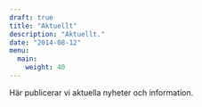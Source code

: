 ```yaml
---
draft: true
title: "Aktuellt"
description: "Aktuellt."
date: "2014-08-12"
menu:
  main:
    weight: 40
---
```

Här publicerar vi aktuella nyheter och information.
